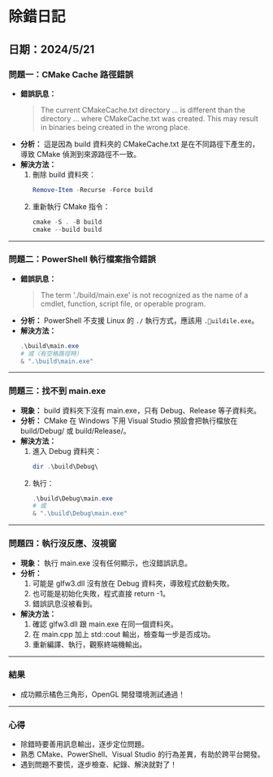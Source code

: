 # 除錯日記

## 日期：2024/5/21

### 問題一：CMake Cache 路徑錯誤
- **錯誤訊息：**
  > The current CMakeCache.txt directory ... is different than the directory ... where CMakeCache.txt was created. This may result in binaries being created in the wrong place.
- **分析：**
  這是因為 build 資料夾的 CMakeCache.txt 是在不同路徑下產生的，導致 CMake 偵測到來源路徑不一致。
- **解決方法：**
  1. 刪除 build 資料夾：
     ```powershell
     Remove-Item -Recurse -Force build
     ```
  2. 重新執行 CMake 指令：
     ```powershell
     cmake -S . -B build
     cmake --build build
     ```

---

### 問題二：PowerShell 執行檔案指令錯誤
- **錯誤訊息：**
  > The term './build/main.exe' is not recognized as the name of a cmdlet, function, script file, or operable program.
- **分析：**
  PowerShell 不支援 Linux 的 `./` 執行方式，應該用 `.uildile.exe`。
- **解決方法：**
  ```powershell
  .\build\main.exe
  # 或（有空格路徑時）
  & ".\build\main.exe"
  ```

---

### 問題三：找不到 main.exe
- **現象：**
  build 資料夾下沒有 main.exe，只有 Debug、Release 等子資料夾。
- **分析：**
  CMake 在 Windows 下用 Visual Studio 預設會把執行檔放在 build/Debug/ 或 build/Release/。
- **解決方法：**
  1. 進入 Debug 資料夾：
     ```powershell
     dir .\build\Debug\
     ```
  2. 執行：
     ```powershell
     .\build\Debug\main.exe
     # 或
     & ".\build\Debug\main.exe"
     ```

---

### 問題四：執行沒反應、沒視窗
- **現象：**
  執行 main.exe 沒有任何顯示，也沒錯誤訊息。
- **分析：**
  1. 可能是 glfw3.dll 沒有放在 Debug 資料夾，導致程式啟動失敗。
  2. 也可能是初始化失敗，程式直接 return -1。
  3. 錯誤訊息沒被看到。
- **解決方法：**
  1. 確認 glfw3.dll 跟 main.exe 在同一個資料夾。
  2. 在 main.cpp 加上 std::cout 輸出，檢查每一步是否成功。
  3. 重新編譯、執行，觀察終端機輸出。

---

### 結果
- 成功顯示橘色三角形，OpenGL 開發環境測試通過！

---

### 心得
- 除錯時要善用訊息輸出，逐步定位問題。
- 熟悉 CMake、PowerShell、Visual Studio 的行為差異，有助於跨平台開發。
- 遇到問題不要慌，逐步檢查、紀錄、解決就對了！ 